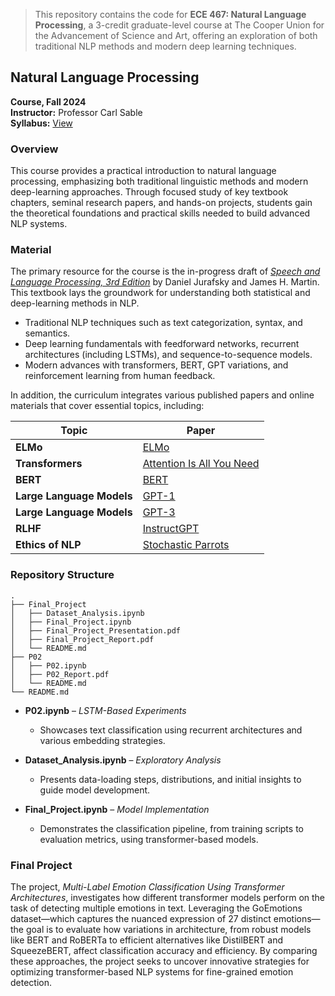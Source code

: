 

> This repository contains the code for **ECE 467: Natural Language Processing**, a 3-credit graduate-level course at The Cooper Union for the Advancement of Science and Art, offering an exploration of both traditional NLP methods and modern deep learning techniques.


## Natural Language Processing
**Course, Fall 2024**  
**Instructor:** Professor Carl Sable   
**Syllabus:** [View](http://faculty.cooper.edu/sable2/courses/fall2024/ece467)


### Overview

This course provides a practical introduction to natural language processing, emphasizing both traditional linguistic methods and modern deep-learning approaches. Through focused study of key textbook chapters, seminal research papers, and hands-on projects, students gain the theoretical foundations and practical skills needed to build advanced NLP systems.



### Material

The primary resource for the course is the in-progress draft of [*Speech and Language Processing, 3rd Edition*](https://web.stanford.edu/~jurafsky/slp3/) by Daniel Jurafsky and James H. Martin. This textbook lays the groundwork for understanding both statistical and deep-learning methods in NLP. 

- Traditional NLP techniques such as text categorization, syntax, and semantics.
- Deep learning fundamentals with feedforward networks, recurrent architectures (including LSTMs), and sequence-to-sequence models.
- Modern advances with transformers, BERT, GPT variations, and reinforcement learning from human feedback.

In addition, the curriculum integrates various published papers and online materials that cover essential topics, including:

<div align="center">

| **Topic**                   | **Paper** |
|-----------------------------|-----------|
| **ELMo**                    | [ELMo](https://arxiv.org/abs/1802.05365) |
| **Transformers**            | [Attention Is All You Need](https://arxiv.org/abs/1706.03762) |
| **BERT**                    | [BERT](https://arxiv.org/abs/1810.04805) |
| **Large Language Models**   | [GPT-1](https://cdn.openai.com/research-covers/language-unsupervised/language_understanding_paper.pdf) |
| **Large Language Models**   | [GPT-3](https://arxiv.org/abs/2005.14165) |
| **RLHF**                    | [InstructGPT](https://arxiv.org/abs/2203.02155) |
| **Ethics of NLP**           | [Stochastic Parrots](https://dl.acm.org/doi/10.1145/3442188.3445922) |
</div>

### Repository Structure

```
.
├── Final_Project
│   ├── Dataset_Analysis.ipynb
│   ├── Final_Project.ipynb
│   ├── Final_Project_Presentation.pdf
│   ├── Final_Project_Report.pdf
│   └── README.md
├── P02
│   ├── P02.ipynb
│   ├── P02_Report.pdf
│   └── README.md
└── README.md
```
- **P02.ipynb** – *LSTM-Based Experiments*  
  - Showcases text classification using recurrent architectures and various embedding strategies.

- **Dataset_Analysis.ipynb** – *Exploratory Analysis*  
  - Presents data-loading steps, distributions, and initial insights to guide model development.

- **Final_Project.ipynb** – *Model Implementation*  
  - Demonstrates the classification pipeline, from training scripts to evaluation metrics, using transformer-based models.


### Final Project

The project, *Multi-Label Emotion Classification Using Transformer Architectures*, investigates how different transformer models perform on the task of detecting multiple emotions in text. Leveraging the GoEmotions dataset—which captures the nuanced expression of 27 distinct emotions—the goal is to evaluate how variations in architecture, from robust models like BERT and RoBERTa to efficient alternatives like DistilBERT and SqueezeBERT, affect classification accuracy and efficiency. By comparing these approaches, the project seeks to uncover innovative strategies for optimizing transformer-based NLP systems for fine-grained emotion detection.